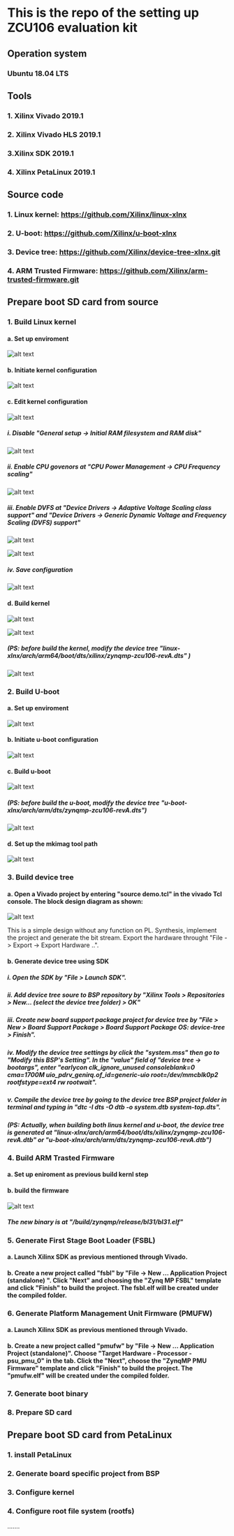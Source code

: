 # This is the repo of the setting up ZCU106 evaluation kit

## Operation system

### Ubuntu 18.04 LTS

## Tools
### 1. Xilinx Vivado 2019.1

### 2. Xilinx Vivado HLS 2019.1

### 3.Xilinx SDK 2019.1

### 4. Xilinx PetaLinux 2019.1

## Source code

### 1. Linux kernel: https://github.com/Xilinx/linux-xlnx

### 2. U-boot: https://github.com/Xilinx/u-boot-xlnx

### 3. Device tree: https://github.com/Xilinx/device-tree-xlnx.git

### 4. ARM Trusted Firmware: https://github.com/Xilinx/arm-trusted-firmware.git

## Prepare boot SD card from source

### 1. Build Linux kernel

#### a. Set up enviroment

![alt text](https://github.com/wincle626/ZCU106_Setup/blob/master/pics/Screenshot%20from%202019-09-09%2010-15-12.png)

#### b. Initiate kernel configuration

![alt text](https://github.com/wincle626/ZCU106_Setup/blob/master/pics/Screenshot%20from%202019-09-09%2010-19-29.png)

#### c. Edit kernel configuration

![alt text](https://github.com/wincle626/ZCU106_Setup/blob/master/pics/Screenshot%20from%202019-09-09%2010-22-17.png)

##### i. Disable "General setup -> Initial RAM filesystem and RAM disk"

![alt text](https://github.com/wincle626/ZCU106_Setup/blob/master/pics/Screenshot%20from%202019-09-09%2010-26-03.png)

##### ii. Enable CPU govenors at "CPU Power Management -> CPU Frequency scaling"

![alt text](https://github.com/wincle626/ZCU106_Setup/blob/master/pics/Screenshot%20from%202019-09-09%2010-34-36.png)

##### iii. Enable DVFS at "Device Drivers -> Adaptive Voltage Scaling class support" and "Device Drivers -> Generic Dynamic Voltage and Frequency Scaling (DVFS) support"

![alt text](https://github.com/wincle626/ZCU106_Setup/blob/master/pics/Screenshot%20from%202019-09-09%2010-35-34.png)

![alt text](https://github.com/wincle626/ZCU106_Setup/blob/master/pics/Screenshot%20from%202019-09-09%2010-35-58.png)

##### iv. Save configuration
![alt text](https://github.com/wincle626/ZCU106_Setup/blob/master/pics/Screenshot%20from%202019-09-09%2010-42-40.png)

#### d. Build kernel

![alt text](https://github.com/wincle626/ZCU106_Setup/blob/master/pics/Screenshot%20from%202019-09-09%2010-44-25.png)

![alt text](https://github.com/wincle626/ZCU106_Setup/blob/master/pics/Screenshot%20from%202019-09-09%2010-46-21.png)

##### (PS: before build the kernel, modify the device tree "linux-xlnx/arch/arm64/boot/dts/xilinx/zynqmp-zcu106-revA.dts" )

![alt text](https://github.com/wincle626/ZCU106_Setup/blob/master/pics/Screenshot%20from%202019-09-09%2010-49-07.png)

### 2. Build U-boot

#### a. Set up enviroment

![alt text](https://github.com/wincle626/ZCU106_Setup/blob/master/pics/Screenshot%20from%202019-09-09%2010-56-44.png)

#### b. Initiate u-boot configuration

![alt text](https://github.com/wincle626/ZCU106_Setup/blob/master/pics/Screenshot%20from%202019-09-09%2011-04-46.png)

#### c. Build u-boot

![alt text](https://github.com/wincle626/ZCU106_Setup/blob/master/pics/Screenshot%20from%202019-09-09%2011-04-14.png)

##### (PS: before build the u-boot, modify the device tree "u-boot-xlnx/arch/arm/dts/zynqmp-zcu106-revA.dts")

![alt text](https://github.com/wincle626/ZCU106_Setup/blob/master/pics/Screenshot%20from%202019-09-09%2010-49-07.png)

#### d. Set up the mkimag tool path

![alt text](https://github.com/wincle626/ZCU106_Setup/blob/master/pics/Screenshot%20from%202019-09-09%2011-09-38.png)

### 3. Build device tree

#### a. Open a Vivado project by entering "source demo.tcl" in the vivado Tcl console. The block design diagram as shown:

![alt text](https://github.com/wincle626/ZCU106_Setup/blob/master/pics/Screenshot%20from%202019-09-09%2011-23-22.png)

This is a simple design without any function on PL. Synthesis, implement the project and generate the bit stream. Export the hardware throught "File -> Export -> Export Hardware ..".

#### b. Generate device tree using SDK

##### i. Open the SDK by "File > Launch SDK".

##### ii. Add device tree soure to BSP repository by "Xilinx Tools > Repositories > New... (select the device tree folder) > OK"

##### iii. Create new board support package project for device tree by "File > New > Board Support Package > Board Support Package OS: device-tree > Finish".

##### iv. Modify the device tree settings by click the "system.mss" then go to "Modify this BSP's Setting". In the "value" field of "device tree -> bootargs", enter "earlycon clk_ignore_unused consoleblank=0 cma=1700M uio_pdrv_genirq.of_id=generic-uio root=/dev/mmcblk0p2 rootfstype=ext4 rw rootwait". 

##### v. Compile the device tree by going to the device tree BSP project folder in terminal and typing in "dtc -I dts -O dtb -o system.dtb system-top.dts".

##### (PS: Actually, when building both linus kernel and u-boot, the device tree is generated at "linux-xlnx/arch/arm64/boot/dts/xilinx/zynqmp-zcu106-revA.dtb" or "u-boot-xlnx/arch/arm/dts/zynqmp-zcu106-revA.dtb")

### 4. Build ARM Trasted Firmware

#### a. Set up eniroment as previous build kernl step

#### b. build the firmware

![alt text](https://github.com/wincle626/ZCU106_Setup/blob/master/pics/Screenshot%20from%202019-09-09%2012-05-57.png)

##### The new binary is at "/build/zynqmp/release/bl31/bl31.elf"

### 5. Generate First Stage Boot Loader (FSBL)

#### a. Launch Xilinx SDK as previous mentioned through Vivado. 

#### b. Create a new project called "fsbl" by "File -> New ... Application Project (standalone) ". Click "Next" and choosing the "Zynq MP FSBL" template and click "Finish" to build the project. The fsbl.elf will be created under the compiled folder. 

### 6. Generate Platform Management Unit Firmware (PMUFW)

#### a. Launch Xilinx SDK as previous mentioned through Vivado. 

#### b. Create a new project called "pmufw" by "File -> New ... Application Project (standalone)". Choose "Target Hardware - Processor - psu_pmu_0" in the tab. Click the "Next", choose the "ZynqMP PMU Firmware" template and click "Finish" to build the project. The "pmufw.elf" will be created under the compiled folder. 

### 7. Generate boot binary

### 8. Prepare SD card

## Prepare boot SD card from PetaLinux 

### 1. install PetaLinux 

### 2. Generate board specific project from BSP

### 3. Configure kernel

### 4. Configure root file system (rootfs)


.......
